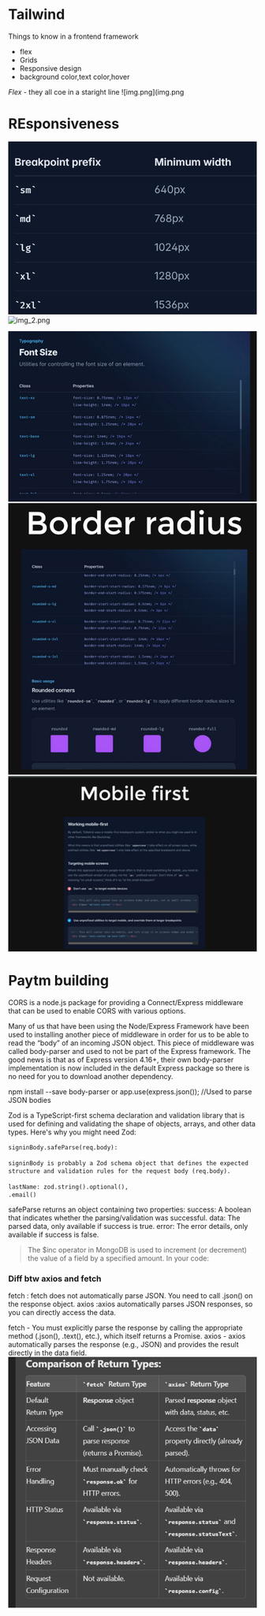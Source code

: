 # Tailwind 
Things to know in  a frontend framework
* flex
* Grids
* Responsive design
* background color,text color,hover


_Flex_ - they all coe in  a staright line
![img.png](img.png


# REsponsiveness
![img_1.png](img_1.png)
![img_2.png](img_2.png)

![img_3.png](img_3.png)
![img_4.png](img_4.png)
![img_5.png](img_5.png)


# Paytm building
CORS is a node.js package for providing a Connect/Express middleware that can be used to enable CORS with various options.

Many of us that have been using the Node/Express Framework have been used to installing another piece of middleware in order for us to be able to read the “body” of an incoming JSON object. This piece of middleware was called body-parser and used to not be part of the Express framework. The good news is that as of Express version 4.16+, their own body-parser implementation is now included in the default Express package so there is no need for you to download another dependency.

npm install --save body-parser or app.use(express.json()); //Used to parse JSON bodies

Zod is a TypeScript-first schema declaration and validation library that is used for defining and validating the shape of objects, arrays, and other data types. Here's why you might need Zod:
```angular2html
signinBody.safeParse(req.body):

signinBody is probably a Zod schema object that defines the expected structure and validation rules for the request body (req.body).

lastName: zod.string().optional(),
.email()
```


safeParse returns an object containing two properties:
success: A boolean that indicates whether the parsing/validation was successful.
data: The parsed data, only available if success is true.
error: The error details, only available if success is false.

> The $inc operator in MongoDB is used to increment (or decrement) the value of a field by a specified amount. In your code:

### Diff btw axios and fetch
fetch : fetch does not automatically parse JSON. You need to call .json() on the response object.
axios  :axios automatically parses JSON responses, so you can directly access the data.

fetch - You must explicitly parse the response by calling the appropriate method (.json(), .text(), etc.), which itself returns a Promise.
axios - axios automatically parses the response (e.g., JSON) and provides the result directly in the data field.
![img_6.png](img_6.png)